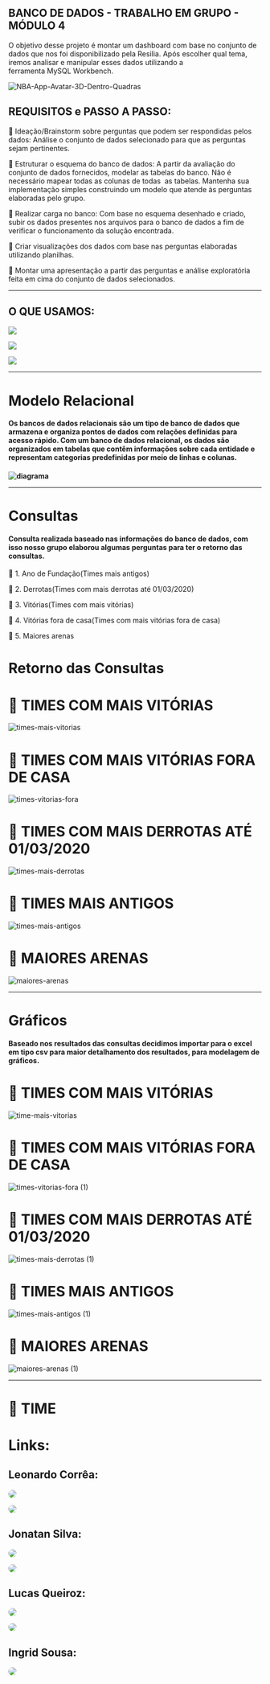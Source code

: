 <h2>BANCO DE DADOS - TRABALHO EM GRUPO - MÓDULO 4</h2> 

 <p> O objetivo desse projeto é montar um dashboard com base
no conjunto de dados que nos foi disponibilizado
pela Resilia. Após escolher qual tema, iremos analisar
e manipular esses dados utilizando a ferramenta MySQL Workbench.</p>

![NBA-App-Avatar-3D-Dentro-Quadras](https://user-images.githubusercontent.com/47828514/223507200-891711f0-a259-47a5-b6ab-eea0d002f115.jpg)


<h2> REQUISITOS e PASSO A PASSO: </h2>

 <p> 🏀 Ideação/Brainstorm sobre perguntas que podem ser
respondidas pelos dados: Análise o conjunto de dados
selecionado para que as perguntas sejam pertinentes. </p>
 <p> 🏀 Estruturar o esquema do banco de dados:
A partir da avaliação do conjunto de dados fornecidos,
modelar as tabelas do banco. Não é necessário mapear
todas as colunas de todas  as tabelas. 
Mantenha sua implementação simples construindo um modelo que
atende às perguntas elaboradas pelo grupo.</p> 
 <p> 🏀 Realizar carga no banco: Com base no esquema
desenhado e criado, subir os dados presentes nos arquivos
para o banco de dados a fim de verificar o funcionamento da
solução encontrada.</p>
 <p> 🏀 Criar visualizações dos dados com base nas perguntas
elaboradas utilizando planilhas. </p> 

 <p> 🏀 Montar uma apresentação a partir das perguntas e análise
exploratória feita em cima do conjunto de dados selecionados. </p>

<hr>
<h2>O QUE USAMOS:</h2>

 <p><img src="https://img.shields.io/badge/MySQL-005C84?style=for-the-badge&logo=mysql&logoColor=white"></p>
 <p><img src="https://img.shields.io/badge/Microsoft_Excel-217346?style=for-the-badge&logo=microsoft-excel&logoColor=white"></p>
 <p><img src="https://img.shields.io/badge/GitHub-100000?style=for-the-badge&logo=github&logoColor=white"</p>

<hr>
<h1> Modelo Relacional </h1>

<h4>Os bancos de dados relacionais são um tipo de banco de dados que armazena e organiza pontos de dados com relações definidas para acesso rápido. Com um banco de dados relacional, os dados são organizados em tabelas que contêm informações sobre cada entidade e representam categorias predefinidas por meio de linhas e colunas.<h4>


![diagrama](https://user-images.githubusercontent.com/47828514/223832131-22f690df-8449-4ce0-b469-588eab1840bb.png)



<hr>

  <h1> Consultas</h1>

<h4>Consulta realizada baseado nas informações do banco de dados, com isso nosso grupo elaborou algumas perguntas para ter o retorno das consultas.</h4>

🏀 1. Ano de Fundação(Times mais antigos)

🏀 2. Derrotas(Times com mais derrotas até 01/03/2020)

🏀 3. Vitórias(Times com mais vitórias)

🏀 4. Vitórias fora de casa(Times com mais vitórias fora de casa)
 
🏀 5. Maiores arenas

<h1>Retorno das Consultas</h1>
  
  <h1> 🏀 TIMES COM MAIS VITÓRIAS </h1>
 
 
![times-mais-vitorias](https://user-images.githubusercontent.com/47828514/223833946-edf739b3-bb86-4ed0-891b-d88f60d6b1fc.png)
  <h1> 🏀 TIMES COM MAIS VITÓRIAS FORA DE CASA </h1>
 
![times-vitorias-fora](https://user-images.githubusercontent.com/47828514/223841272-ad7132c8-f028-4ab9-9efd-b53a12486257.png)
  <h1> 🏀 TIMES COM MAIS DERROTAS ATÉ 01/03/2020 </h1>
 
![times-mais-derrotas](https://user-images.githubusercontent.com/47828514/223845442-e6a5ef0f-8579-41f3-82ba-a64848935a84.png)
  <h1> 🏀 TIMES MAIS ANTIGOS </h1>

![times-mais-antigos](https://user-images.githubusercontent.com/47828514/223846949-3dd0a96e-7b1f-455d-a019-7f7b10d3a777.png)
  <h1> 🏀 MAIORES ARENAS</h1>

![maiores-arenas](https://user-images.githubusercontent.com/47828514/223848318-cfae6c1e-40e5-4000-9d29-cb252a606ef7.png)

<hr>
  
  <h1>Gráficos</h1>
 
 <h4> Baseado nos resultados das consultas decidimos importar para o excel em tipo csv para maior detalhamento dos resultados, para modelagem de gráficos.</h4>
 
   
  <h1> 🏀 TIMES COM MAIS VITÓRIAS </h1>  
  
![time-mais-vitorias](https://user-images.githubusercontent.com/47828514/223849418-1efce645-3643-4c9d-96fb-24770040b3c3.png)
  <h1> 🏀 TIMES COM MAIS VITÓRIAS FORA DE CASA </h1>
  
![times-vitorias-fora (1)](https://user-images.githubusercontent.com/47828514/223849965-70220d75-3599-47ec-92ad-30532a7c63c8.png)
  <h1> 🏀 TIMES COM MAIS DERROTAS ATÉ 01/03/2020 </h1>
  
![times-mais-derrotas (1)](https://user-images.githubusercontent.com/47828514/223850520-3fb8cbde-e395-4914-99cf-6421e286e587.png)
  <h1> 🏀 TIMES MAIS ANTIGOS </h1>
  
![times-mais-antigos (1)](https://user-images.githubusercontent.com/47828514/223851285-f082fe88-aa69-4f27-8183-8ed1b02b8b1a.png)
  <h1> 🏀 MAIORES ARENAS</h1>
  
![maiores-arenas (1)](https://user-images.githubusercontent.com/47828514/223851758-fcb75cfa-2c5e-49de-8f0c-589edd319e9e.png)
 <hr>
  
  <h1>🏀 TIME <h1>
    
<p> Links:</p>
   
<h2>Leonardo Corrêa: </h2>
<p> <a href="https://github.com/leonardocorrea1" target="_blank"><img src="https://img.shields.io/badge/GitHub-100000?style=for-the-badge&logo=github&logoColor=white" style="border-radius: 30px"></a> </p>
   
<p>  <a href="https://www.linkedin.com/in/leonardocorr%C3%AAadasilva/" target="_blank"><img src="https://img.shields.io/badge/LinkedIn-0077B5?style=for-the-badge&logo=linkedin&logoColor=white" style="border-radius: 30px"></a> </p>

   
<h2>Jonatan Silva: </h2>
<p> <a href="https://github.com/JonSilv4" target="_blank"><img src="https://img.shields.io/badge/GitHub-100000?style=for-the-badge&logo=github&logoColor=white" style="border-radius: 30px"></a> </p>
   
<p>  <a href="https://www.linkedin.com/in/jonatan-silva-0847a2236/" target="_blank"><img src="https://img.shields.io/badge/LinkedIn-0077B5?style=for-the-badge&logo=linkedin&logoColor=white" style="border-radius: 30px"></a> </p>


<h2>Lucas Queiroz: </h2>
<p> <a href="https://github.com/Kiminasu" target="_blank"><img src="https://img.shields.io/badge/GitHub-100000?style=for-the-badge&logo=github&logoColor=white" style="border-radius: 30px"></a> </p>
   
<p>  <a href="https://www.linkedin.com/in/lucas-qzoliver/" target="_blank"><img src="https://img.shields.io/badge/LinkedIn-0077B5?style=for-the-badge&logo=linkedin&logoColor=white" style="border-radius: 30px"></a> </p> 

<h2>Ingrid Sousa: </h2>
<p> <a href="https://github.com/Triangi3" target="_blank"><img src="https://img.shields.io/badge/GitHub-100000?style=for-the-badge&logo=github&logoColor=white" style="border-radius: 30px"></a> </p>

